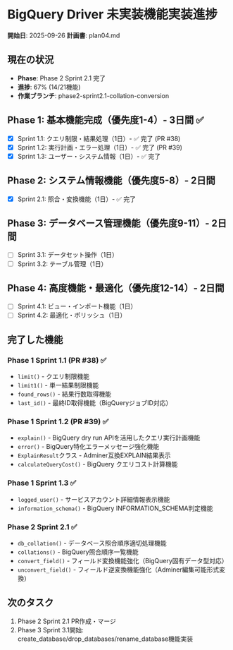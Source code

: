 # BigQuery Driver 未実装機能実装進捗

**開始日**: 2025-09-26
**計画書**: plan04.md

## 現在の状況
- **Phase**: Phase 2 Sprint 2.1 完了
- **進捗**: 67% (14/21機能)
- **作業ブランチ**: phase2-sprint2.1-collation-conversion

## Phase 1: 基本機能完成（優先度1-4）- 3日間 ✅
- [x] Sprint 1.1: クエリ制限・結果処理（1日）- ✅ 完了 (PR #38)
- [x] Sprint 1.2: 実行計画・エラー処理（1日）- ✅ 完了 (PR #39)
- [x] Sprint 1.3: ユーザー・システム情報（1日）- ✅ 完了

## Phase 2: システム情報機能（優先度5-8）- 2日間
- [x] Sprint 2.1: 照合・変換機能（1日）- ✅ 完了

## Phase 3: データベース管理機能（優先度9-11）- 2日間
- [ ] Sprint 3.1: データセット操作（1日）
- [ ] Sprint 3.2: テーブル管理（1日）

## Phase 4: 高度機能・最適化（優先度12-14）- 2日間
- [ ] Sprint 4.1: ビュー・インポート機能（1日）
- [ ] Sprint 4.2: 最適化・ポリッシュ（1日）

## 完了した機能

### Phase 1 Sprint 1.1 (PR #38) ✅
- `limit()` - クエリ制限機能
- `limit1()` - 単一結果制限機能
- `found_rows()` - 結果行数取得機能
- `last_id()` - 最終ID取得機能（BigQueryジョブID対応）

### Phase 1 Sprint 1.2 (PR #39) ✅
- `explain()` - BigQuery dry run APIを活用したクエリ実行計画機能
- `error()` - BigQuery特化エラーメッセージ強化機能
- `ExplainResult`クラス - Adminer互換EXPLAIN結果表示
- `calculateQueryCost()` - BigQuery クエリコスト計算機能

### Phase 1 Sprint 1.3 ✅
- `logged_user()` - サービスアカウント詳細情報表示機能
- `information_schema()` - BigQuery INFORMATION_SCHEMA判定機能

### Phase 2 Sprint 2.1 ✅
- `db_collation()` - データベース照合順序適切処理機能
- `collations()` - BigQuery照合順序一覧機能
- `convert_field()` - フィールド変換機能強化（BigQuery固有データ型対応）
- `unconvert_field()` - フィールド逆変換機能強化（Adminer編集可能形式変換）

## 次のタスク

1. Phase 2 Sprint 2.1 PR作成・マージ
2. Phase 3 Sprint 3.1開始: create_database/drop_databases/rename_database機能実装
